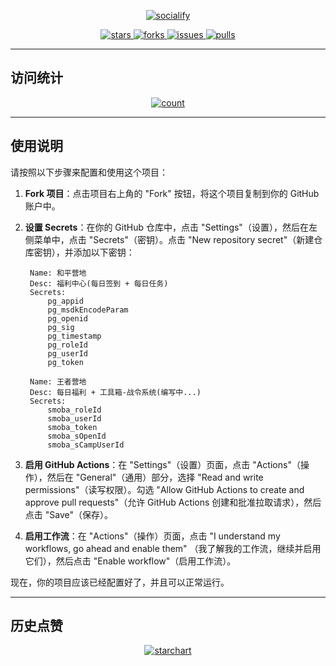 <p align="center">
    <a href="https://github.com/HdShare/GameHelperAction">
        <img src="https://socialify.git.ci/HdShare/GameHelperAction/image?description=1&font=Rokkitt&language=1&name=1&owner=1&theme=Auto" alt="socialify"/>
    </a>
</p>

<p align="center">
    <a href="https://github.com/HdShare/GameHelperAction/stargazers">
        <img src="https://img.shields.io/github/stars/HdShare/GameHelperAction?style=flat-square&label=STARS&color=%23dfb317" alt="stars">
    </a>
    <a href="https://github.com/HdShare/GameHelperAction/network/members">
        <img src="https://img.shields.io/github/forks/HdShare/GameHelperAction?style=flat-square&label=FORKS&color=%2397ca00" alt="forks">
    </a>
    <a href="https://github.com/HdShare/GameHelperAction/issues">
        <img src="https://img.shields.io/github/issues/HdShare/GameHelperAction?style=flat-square&label=ISSUES&color=%23007ec6" alt="issues">
    </a>
    <a href="https://github.com/HdShare/GameHelperAction/pulls">
        <img src="https://img.shields.io/github/issues-pr/HdShare/GameHelperAction?style=flat-square&label=PULLS&color=%23fe7d37" alt="pulls">
    </a>
</p>

---

## 访问统计

<p align="center">
    <a href="https://github.com/HdShare/GameHelperAction">
        <img src="http://profile-counter.glitch.me/GameHelperAction/count.svg" alt="count"/>
    </a>
</p>

---

## 使用说明

请按照以下步骤来配置和使用这个项目：

1. **Fork 项目**：点击项目右上角的 "Fork" 按钮，将这个项目复制到你的 GitHub 账户中。

2. **设置 Secrets**：在你的 GitHub 仓库中，点击 "Settings"（设置），然后在左侧菜单中，点击 "Secrets"（密钥）。点击 "New
   repository secret"（新建仓库密钥），并添加以下密钥：
   
   ```
    Name: 和平营地
    Desc: 福利中心(每日签到 + 每日任务)
    Secrets:
        pg_appid
        pg_msdkEncodeParam
        pg_openid
        pg_sig
        pg_timestamp
        pg_roleId
        pg_userId
        pg_token
   
    Name: 王者营地
    Desc: 每日福利 + 工具箱-战令系统(编写中...)
    Secrets:
        smoba_roleId
        smoba_userId
        smoba_token
        smoba_sOpenId
        smoba_sCampUserId
   ```

3. **启用 GitHub Actions**：在 "Settings"（设置）页面，点击 "Actions"（操作），然后在 "General"（通用）部分，选择 "Read and write
   permissions"（读写权限）。勾选 "Allow GitHub Actions to create and approve pull requests"（允许 GitHub Actions
   创建和批准拉取请求），然后点击 "Save"（保存）。

4. **启用工作流**：在 "Actions"（操作）页面，点击 "I understand my workflows, go ahead and enable them"
   （我了解我的工作流，继续并启用它们），然后点击 "Enable workflow"（启用工作流）。

现在，你的项目应该已经配置好了，并且可以正常运行。

---

## 历史点赞

<p align="center">
    <a href="https://github.com/HdShare/GameHelperAction">
        <img src="https://starchart.cc/HdShare/GameHelperAction.svg?variant=adaptive" alt="starchart">
    </a>
</p>
